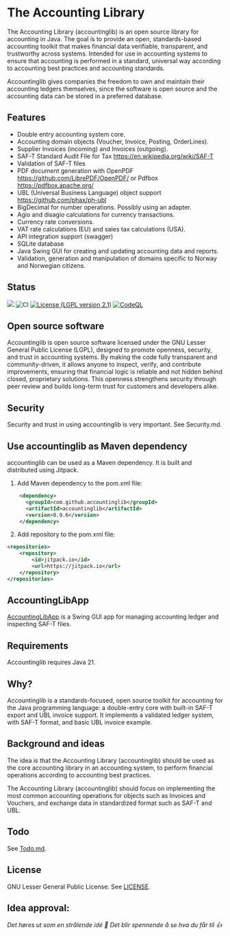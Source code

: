 # The Accounting Library

The Accounting Library (accountinglib) is an open source library for accounting in Java.
The goal is to provide an open, standards-based accounting toolkit that makes financial data verifiable,
transparent, and trustworthy across systems.
Intended for use in accounting systems to ensure that accounting is performed in 
a standard, universal way according to accounting best practices and accounting standards.  

Accountinglib gives companies the freedom to own and maintain their accounting ledgers themselves, since the software is open source and the accounting data can be stored in a preferred database.

## Features
* Double entry accounting system core.
* Accounting domain objects (Voucher, Invoice, Posting, OrderLines).
* Supplier Invoices (incoming) and Invoices (outgoing).
* SAF-T Standard Audit File for Tax https://en.wikipedia.org/wiki/SAF-T
* Validation of SAF-T files
* PDF document generation with OpenPDF  https://github.com/LibrePDF/OpenPDF/ or Pdfbox https://pdfbox.apache.org/
* UBL (Universal Business Language) object support https://github.com/phax/ph-ubl
* BigDecimal for number operations. Possibly using an adapter.
* Agio and disagio calculations for currency transactions.
* Currency rate conversions.
* VAT rate calculations (EU) and sales tax calculations (USA).
* API integration support (swagger)
* SQLite database
* Java Swing GUI for creating and updating accounting data and reports.
* Validation, generation and manipulation of domains specific to Norway and Norwegian citizens.


## Status
[![](https://jitpack.io/v/accountinglib/accountinglib.svg)](https://jitpack.io/#accountinglib/accountinglib)
![CI](https://github.com/accountinglib/accountinglib/actions/workflows/maven.yml/badge.svg)
[![License (LGPL version 2.1)](https://img.shields.io/badge/license-GNU%20LGPL%20version%202.1-blue.svg?style=flat-square)](http://opensource.org/licenses/LGPL-2.1)
[![CodeQL](https://github.com/accountinglib/accountinglib/actions/workflows/codeql.yml/badge.svg)](https://github.com/accountinglib/accountinglib/actions/workflows/codeql.yml)

## Open source software 
Accountinglib is open source software licensed under the GNU Lesser General Public License (LGPL), designed to promote openness, security, and trust in accounting systems. By making the code fully transparent and community-driven, it allows anyone to inspect, verify, and contribute improvements, ensuring that financial logic is reliable and not hidden behind closed, proprietary solutions. This openness strengthens security through peer review and builds long-term trust for customers and developers alike.

## Security 
Security and trust in using accountinglib is very important. See Security.md.

## Use accountinglib as Maven dependency

accountinglib can be used as a Maven dependency. It is built and distributed using Jitpack.   

1. Add Maven dependency to the pom.xml file:  
```xml
    <dependency>
      <groupId>com.github.accountinglib</groupId>
      <artifactId>accountinglib</artifactId>
      <version>0.9.6</version>
    </dependency>
```

2. Add repository to the pom.xml file:  
```xml
<repositories>
    <repository>
        <id>jitpack.io</id>
        <url>https://jitpack.io</url>
    </repository>
</repositories>
```

## AccountingLibApp
[AccountingLibApp](https://github.com/accountinglib/accountinglib/blob/main/accountinglib/src/main/java/org/accountinglib/gui/AccountingLibApp.java) is a Swing GUI app for managing accounting ledger and inspecting SAF-T files.

## Requirements
Accountinglib requires Java 21.

## Why?

Accountinglib is a standards-focused, open source toolkit for accounting for the Java programming language: a double-entry core with built-in SAF-T export and UBL invoice support. 
It implements a validated ledger system, with SAF-T format, and basic UBL invoice example.

## Background and ideas

The idea is that the Accounting Library (accountinglib) should be used as the core accounting library in an accounting system,
to perform financial operations according to accounting best practices. 

The Accounting Library (accountinglib) should focus on implementing the most common accounting operations for objects
such as Invoices and Vouchers, and exchange data in standardized format such as SAF-T and UBL.

## Todo
See [Todo.md](TODO.md).


## License 
GNU Lesser General Public License. See [LICENSE](LICENSE).

## Idea approval:
*Det høres ut som en strålende idé :star2:  Det blir spennende å se hva du får til :thumbsup:*

